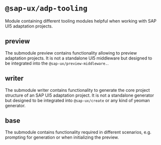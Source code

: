 #  `@sap-ux/adp-tooling`

Module containing different tooling modules helpful when working with SAP UI5 adaptation projects.

## preview
The submodule preview contains functionality allowing to preview adaptation projects. It is not a standalone UI5 middleware but designed to be integrated into the `@sap-ux/preview-middleware.`.

## writer
The submodule writer contains functionality to generate the core project structure of an SAP UI5 adaptation project. It is not a standalone generator but designed to be integrated into `@sap-ux/create` or any kind of yeoman generator.

## base
The submodule contains functionality required in different scenarios, e.g. prompting for generation or when initializing the preview.
